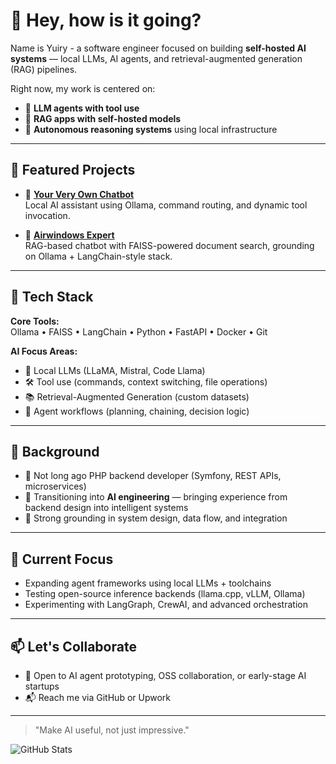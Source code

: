 # 👋 Hey, how is it going?

Name is Yuiry - a software engineer focused on building **self-hosted AI systems** — local LLMs, AI agents, and retrieval-augmented generation (RAG) pipelines.

Right now, my work is centered on:
- 🤖 **LLM agents with tool use**
- 📁 **RAG apps with self-hosted models**
- 🧠 **Autonomous reasoning systems** using local infrastructure

---

## 🧪 Featured Projects

- 🔌 [**Your Very Own Chatbot**](https://github.com/phoenyx08/yvo-bot-backend)  
  Local AI assistant using Ollama, command routing, and dynamic tool invocation.

- 🧠 [**Airwindows Expert**](https://github.com/phoenyx08/airwindows-expert)  
  RAG-based chatbot with FAISS-powered document search, grounding on Ollama + LangChain-style stack.

---

## 🧰 Tech Stack

**Core Tools:**  
Ollama • FAISS • LangChain • Python • FastAPI • Docker • Git

**AI Focus Areas:**  
- 🧠 Local LLMs (LLaMA, Mistral, Code Llama)
- 🛠️ Tool use (commands, context switching, file operations)
- 📚 Retrieval-Augmented Generation (custom datasets)
- 🧩 Agent workflows (planning, chaining, decision logic)

---

## 🔧 Background

- 💼 Not long ago PHP backend developer (Symfony, REST APIs, microservices)
- 🔄 Transitioning into **AI engineering** — bringing experience from backend design into intelligent systems
- 🧱 Strong grounding in system design, data flow, and integration

---

## 🚀 Current Focus

- Expanding agent frameworks using local LLMs + toolchains  
- Testing open-source inference backends (llama.cpp, vLLM, Ollama)  
- Experimenting with LangGraph, CrewAI, and advanced orchestration

---

## 📫 Let's Collaborate

- 🧠 Open to AI agent prototyping, OSS collaboration, or early-stage AI startups
- 📬 Reach me via GitHub or Upwork

---

> "Make AI useful, not just impressive."

![GitHub Stats](https://github-readme-stats.vercel.app/api?username=phoenyx08&show_icons=true&theme=tokyonight)
